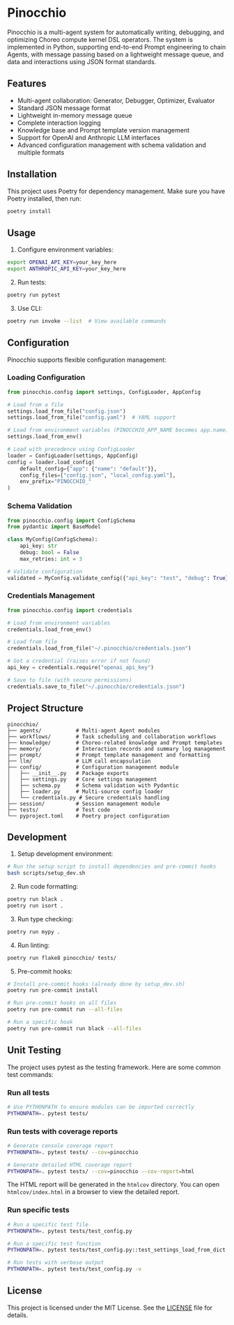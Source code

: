# Pinocchio

Pinocchio is a multi-agent system for automatically writing, debugging, and optimizing Choreo compute kernel DSL operators. The system is implemented in Python, supporting end-to-end Prompt engineering to chain Agents, with message passing based on a lightweight message queue, and data and interactions using JSON format standards.

## Features

- Multi-agent collaboration: Generator, Debugger, Optimizer, Evaluator
- Standard JSON message format
- Lightweight in-memory message queue
- Complete interaction logging
- Knowledge base and Prompt template version management
- Support for OpenAI and Anthropic LLM interfaces
- Advanced configuration management with schema validation and multiple formats

## Installation

This project uses Poetry for dependency management. Make sure you have Poetry installed, then run:

```bash
poetry install
```

## Usage

1. Configure environment variables:
```bash
export OPENAI_API_KEY=your_key_here
export ANTHROPIC_API_KEY=your_key_here
```

2. Run tests:
```bash
poetry run pytest
```

3. Use CLI:
```bash
poetry run invoke --list  # View available commands
```

## Configuration

Pinocchio supports flexible configuration management:

### Loading Configuration

```python
from pinocchio.config import settings, ConfigLoader, AppConfig

# Load from a file
settings.load_from_file("config.json")
settings.load_from_file("config.yaml")  # YAML support

# Load from environment variables (PINOCCHIO_APP_NAME becomes app.name)
settings.load_from_env()

# Load with precedence using ConfigLoader
loader = ConfigLoader(settings, AppConfig)
config = loader.load_config(
    default_config={"app": {"name": "default"}},
    config_files=["config.json", "local_config.yaml"],
    env_prefix="PINOCCHIO_"
)
```

### Schema Validation

```python
from pinocchio.config import ConfigSchema
from pydantic import BaseModel

class MyConfig(ConfigSchema):
    api_key: str
    debug: bool = False
    max_retries: int = 3

# Validate configuration
validated = MyConfig.validate_config({"api_key": "test", "debug": True})
```

### Credentials Management

```python
from pinocchio.config import credentials

# Load from environment variables
credentials.load_from_env()

# Load from file
credentials.load_from_file("~/.pinocchio/credentials.json")

# Get a credential (raises error if not found)
api_key = credentials.require("openai_api_key")

# Save to file (with secure permissions)
credentials.save_to_file("~/.pinocchio/credentials.json")
```

## Project Structure

```
pinocchio/
├── agents/           # Multi-agent Agent modules
├── workflows/        # Task scheduling and collaboration workflows
├── knowledge/        # Choreo-related knowledge and Prompt templates
├── memory/           # Interaction records and summary log management
├── prompt/           # Prompt template management and formatting
├── llm/              # LLM call encapsulation
├── config/           # Configuration management module
│   ├── __init__.py   # Package exports
│   ├── settings.py   # Core settings management
│   ├── schema.py     # Schema validation with Pydantic
│   ├── loader.py     # Multi-source config loader
│   └── credentials.py # Secure credentials handling
├── session/          # Session management module
├── tests/            # Test code
└── pyproject.toml    # Poetry project configuration
```

## Development

1. Setup development environment:
```bash
# Run the setup script to install dependencies and pre-commit hooks
bash scripts/setup_dev.sh
```

2. Run code formatting:
```bash
poetry run black .
poetry run isort .
```

3. Run type checking:
```bash
poetry run mypy .
```

4. Run linting:
```bash
poetry run flake8 pinocchio/ tests/
```

5. Pre-commit hooks:
```bash
# Install pre-commit hooks (already done by setup_dev.sh)
poetry run pre-commit install

# Run pre-commit hooks on all files
poetry run pre-commit run --all-files

# Run a specific hook
poetry run pre-commit run black --all-files
```

## Unit Testing

The project uses pytest as the testing framework. Here are some common test commands:

### Run all tests

```bash
# Use PYTHONPATH to ensure modules can be imported correctly
PYTHONPATH=. pytest tests/
```

### Run tests with coverage reports

```bash
# Generate console coverage report
PYTHONPATH=. pytest tests/ --cov=pinocchio

# Generate detailed HTML coverage report
PYTHONPATH=. pytest tests/ --cov=pinocchio --cov-report=html
```

The HTML report will be generated in the `htmlcov` directory. You can open `htmlcov/index.html` in a browser to view the detailed report.

### Run specific tests

```bash
# Run a specific test file
PYTHONPATH=. pytest tests/test_config.py

# Run a specific test function
PYTHONPATH=. pytest tests/test_config.py::test_settings_load_from_dict

# Run tests with verbose output
PYTHONPATH=. pytest tests/test_config.py -v
```

## License

This project is licensed under the MIT License. See the [LICENSE](LICENSE) file for details.
